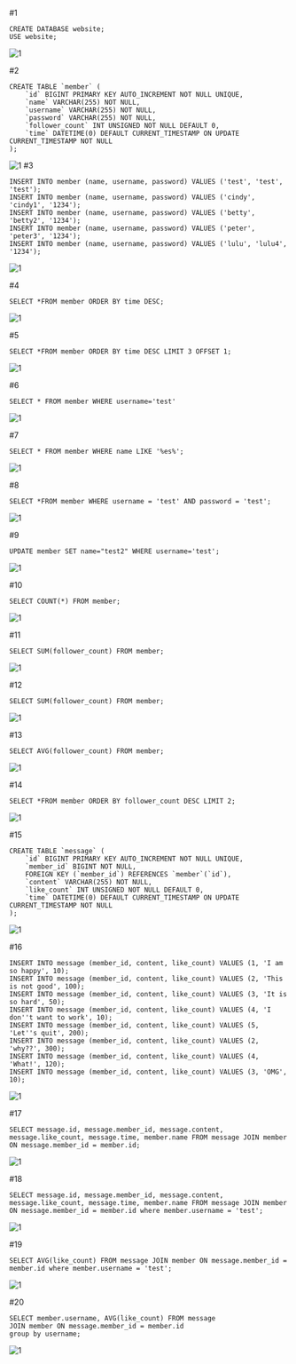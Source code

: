 #1
```
CREATE DATABASE website; 
USE website;
```
![1](https://raw.githubusercontent.com/betty791118/wehelp_stage1/main/week5/create%20db_again.png)

#2
```
CREATE TABLE `member` (
    `id` BIGINT PRIMARY KEY AUTO_INCREMENT NOT NULL UNIQUE,
    `name` VARCHAR(255) NOT NULL,
    `username` VARCHAR(255) NOT NULL,
    `password` VARCHAR(255) NOT NULL,
    `follower_count` INT UNSIGNED NOT NULL DEFAULT 0,
    `time` DATETIME(0) DEFAULT CURRENT_TIMESTAMP ON UPDATE CURRENT_TIMESTAMP NOT NULL
);
```
![1](https://raw.githubusercontent.com/betty791118/wehelp_stage1/main/week5/2.png)
#3
```
INSERT INTO member (name, username, password) VALUES ('test', 'test', 'test');
INSERT INTO member (name, username, password) VALUES ('cindy', 'cindy1', '1234');
INSERT INTO member (name, username, password) VALUES ('betty', 'betty2', '1234');
INSERT INTO member (name, username, password) VALUES ('peter', 'peter3', '1234');
INSERT INTO member (name, username, password) VALUES ('lulu', 'lulu4', '1234');
```
![1](https://raw.githubusercontent.com/betty791118/wehelp_stage1/main/week5/3.png)

#4
```
SELECT *FROM member ORDER BY time DESC;
```
![1](https://raw.githubusercontent.com/betty791118/wehelp_stage1/main/week5/4.png)

#5
```
SELECT *FROM member ORDER BY time DESC LIMIT 3 OFFSET 1;
```
![1](https://raw.githubusercontent.com/betty791118/wehelp_stage1/main/week5/5.png)

#6
```
SELECT * FROM member WHERE username='test'
```
![1](https://raw.githubusercontent.com/betty791118/wehelp_stage1/main/week5/6.png)

#7
```
SELECT * FROM member WHERE name LIKE '%es%';
```
![1](https://raw.githubusercontent.com/betty791118/wehelp_stage1/main/week5/7.png)

#8
```
SELECT *FROM member WHERE username = 'test' AND password = 'test';
```
![1](https://raw.githubusercontent.com/betty791118/wehelp_stage1/main/week5/8.png)

#9
```
UPDATE member SET name="test2" WHERE username='test';
```
![1](https://raw.githubusercontent.com/betty791118/wehelp_stage1/main/week5/9.png)

#10
```
SELECT COUNT(*) FROM member;
```
![1](https://raw.githubusercontent.com/betty791118/wehelp_stage1/main/week5/10.png)

#11
```
SELECT SUM(follower_count) FROM member;
```
![1](https://raw.githubusercontent.com/betty791118/wehelp_stage1/main/week5/11.png)

#12
```
SELECT SUM(follower_count) FROM member;
```
![1](https://raw.githubusercontent.com/betty791118/wehelp_stage1/main/week5/12.png)

#13
```
SELECT AVG(follower_count) FROM member;
```
![1](https://raw.githubusercontent.com/betty791118/wehelp_stage1/main/week5/13.png)

#14
```
SELECT *FROM member ORDER BY follower_count DESC LIMIT 2;
```
![1](https://raw.githubusercontent.com/betty791118/wehelp_stage1/main/week5/14.png)

#15
```
CREATE TABLE `message` (
    `id` BIGINT PRIMARY KEY AUTO_INCREMENT NOT NULL UNIQUE,
    `member_id` BIGINT NOT NULL,
    FOREIGN KEY (`member_id`) REFERENCES `member`(`id`),
    `content` VARCHAR(255) NOT NULL,
    `like_count` INT UNSIGNED NOT NULL DEFAULT 0,
    `time` DATETIME(0) DEFAULT CURRENT_TIMESTAMP ON UPDATE CURRENT_TIMESTAMP NOT NULL
);
```
![1](https://raw.githubusercontent.com/betty791118/wehelp_stage1/main/week5/15_2.png)

#16
```
INSERT INTO message (member_id, content, like_count) VALUES (1, 'I am so happy', 10);
INSERT INTO message (member_id, content, like_count) VALUES (2, 'This is not good', 100);
INSERT INTO message (member_id, content, like_count) VALUES (3, 'It is so hard', 50);
INSERT INTO message (member_id, content, like_count) VALUES (4, 'I don''t want to work', 10);
INSERT INTO message (member_id, content, like_count) VALUES (5, 'Let''s quit', 200);
INSERT INTO message (member_id, content, like_count) VALUES (2, 'why??', 300);
INSERT INTO message (member_id, content, like_count) VALUES (4, 'What!', 120);
INSERT INTO message (member_id, content, like_count) VALUES (3, 'OMG', 10);
```
![1](https://raw.githubusercontent.com/betty791118/wehelp_stage1/main/week5/16_2.png)

#17
```
SELECT message.id, message.member_id, message.content, message.like_count, message.time, member.name FROM message JOIN member ON message.member_id = member.id;
```
![1](https://raw.githubusercontent.com/betty791118/wehelp_stage1/main/week5/17_2.png)

#18
```
SELECT message.id, message.member_id, message.content, message.like_count, message.time, member.name FROM message JOIN member ON message.member_id = member.id where member.username = 'test';
```
![1](https://raw.githubusercontent.com/betty791118/wehelp_stage1/main/week5/17_2.png)


#19
```
SELECT AVG(like_count) FROM message JOIN member ON message.member_id = member.id where member.username = 'test';
```
![1](https://raw.githubusercontent.com/betty791118/wehelp_stage1/main/week5/18.png)


#20
```
SELECT member.username, AVG(like_count) FROM message 
JOIN member ON message.member_id = member.id 
group by username;
```
![1](https://raw.githubusercontent.com/betty791118/wehelp_stage1/main/week5/19png)
